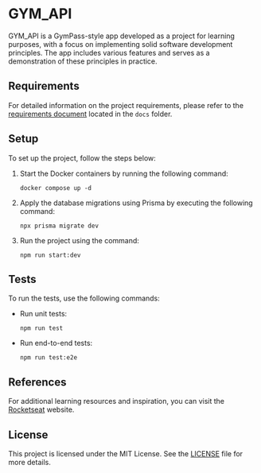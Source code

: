 # GYM_API

GYM_API is a GymPass-style app developed as a project for learning purposes, with a focus on implementing solid software development principles. The app includes various features and serves as a demonstration of these principles in practice.

## Requirements

For detailed information on the project requirements, please refer to the [requirements document](https://github.com/gutkedu/gym_api/edit/master/docs/requisitos.md) located in the `docs` folder.

## Setup

To set up the project, follow the steps below:

1. Start the Docker containers by running the following command:
   ```shell
   docker compose up -d
   ```

2. Apply the database migrations using Prisma by executing the following command:
   ```shell
   npx prisma migrate dev
   ```

3. Run the project using the command:
   ```shell
   npm run start:dev
   ```

## Tests

To run the tests, use the following commands:

- Run unit tests:
  ```shell
  npm run test
  ```

- Run end-to-end tests:
  ```shell
  npm run test:e2e
  ```

## References

For additional learning resources and inspiration, you can visit the [Rocketseat](https://www.rocketseat.com.br/) website.

## License

This project is licensed under the MIT License. See the [LICENSE](LICENSE) file for more details.
